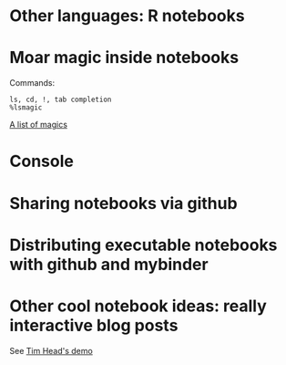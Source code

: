 # Other languages: R notebooks

# Moar magic inside notebooks

Commands:

    ls, cd, !, tab completion
    %lsmagic

[A list of magics](http://jupyter.cs.brynmawr.edu/hub/dblank/public/Jupyter%20Magics.ipynb)

# Console

# Sharing notebooks via github

# Distributing executable notebooks with github and mybinder

# Other cool notebook ideas: really interactive blog posts

See [Tim Head's demo](https://betatim.github.io/posts/really-interactive-posts/)
